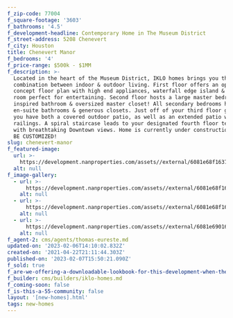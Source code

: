 ```yaml
---
f_zip-code: 77004
f_square-footage: '3603'
f_bathrooms: '4.5'
f_development-headline: Contemporary Home in The Museum District
f_street-address: 5208 Chenevert
f_city: Houston
title: Chenevert Manor
f_bedrooms: '4'
f_price-range: $500k - $1MM
f_description: >-
  Located in the heart of the Museum District, IKLO homes brings you the perfect
  combination between indoor & outdoor living. First floor offers an open
  concept floor plan with high end appliances, waterfall edge island & a great
  room perfect for entertaining. Second floor hosts a large master bedroom, spa
  inspired bathroom & oversized master closet! All secondary bedrooms have
  en-suite bathrooms & generous closets. Just off of your third floor game room,
  you have both a covered outdoor patio, as well as an extended patio with glass
  railings. A spiral staircase leads to your designated fourth floor terrace
  with breathtaking Downtown views. Home is currently under construction and CAN
  BE CUSTOMIZED!
slug: chenevert-manor
f_featured-image:
  url: >-
    https://development.nanproperties.com/assets//external/6081e68f1637e7b0062244ad_6077c89dd41ef97f83ee83b6_img-41.jpeg
  alt: null
f_image-gallery:
  - url: >-
      https://development.nanproperties.com/assets//external/6081e68f1637e70fc22244ab_6077c89dd41ef95c9aee83b7_605b9e281c81fimg-9.jpeg
    alt: null
  - url: >-
      https://development.nanproperties.com/assets//external/6081e68f1637e750532244ac_6077c89dd41ef9b4e3ee83b8_605b9e3c3d621img-1-2.jpeg
    alt: null
  - url: >-
      https://development.nanproperties.com/assets//external/6081e6901637e767192244ae_6077c89dd41ef966ceee83b5_605b9e1f151b1img-3-1.jpeg
    alt: null
f_agent-2: cms/agents/thomas-eureste.md
updated-on: '2023-02-06T14:10:02.832Z'
created-on: '2021-04-22T21:11:44.303Z'
published-on: '2023-02-07T15:50:21.090Z'
f_sold: true
f_are-we-offering-a-downloadable-lookbook-for-this-development-when-they-submit-their-contact-info: false
f_builder: cms/builders/iklo-homes.md
f_coming-soon: false
f_is-this-a-55-community: false
layout: '[new-homes].html'
tags: new-homes
---
```



